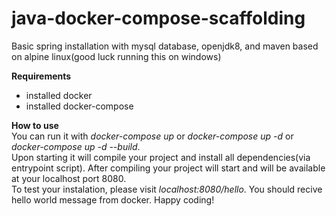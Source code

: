 # java-docker-compose-scaffolding
Basic spring installation with mysql database, openjdk8, and maven based on alpine linux(good luck running this on windows)

**Requirements**
- installed docker
- installed docker-compose

**How to use**  
You can run it with *docker-compose up* or *docker-compose up -d* or *docker-compose up -d --build*.  
Upon starting it will compile your project and install all dependencies(via entrypoint script). 
After compiling your project will start and will be available at your localhost port 8080.  
To test your instalation, please visit *localhost:8080/hello*. You should recive hello world message from docker.
Happy coding! 
